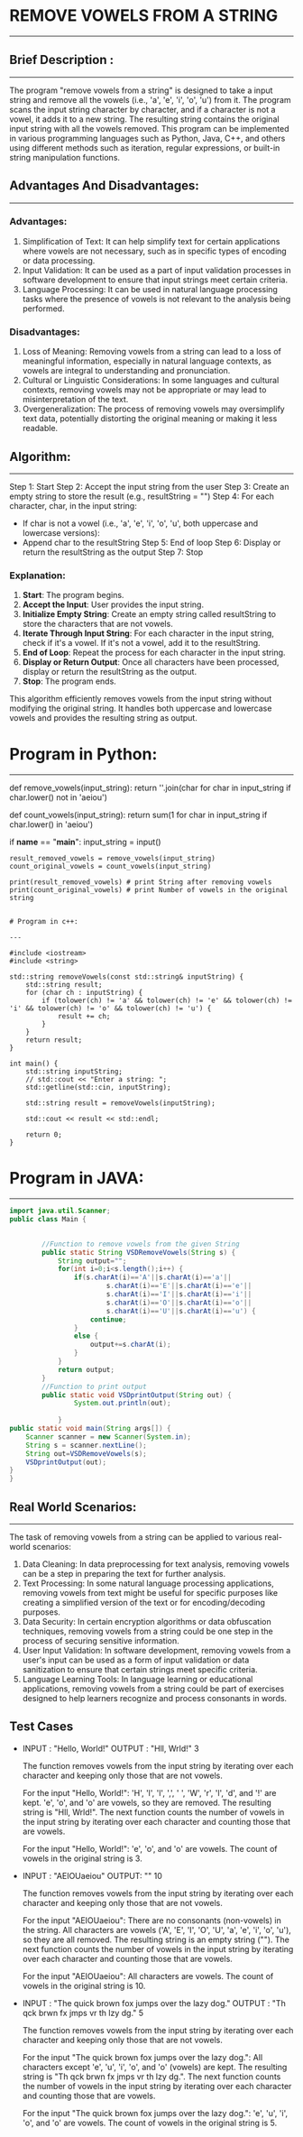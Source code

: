 # REMOVE VOWELS FROM A STRING

---

## Brief Description :

---

The program "remove vowels from a string" is designed to take a input string and remove all the vowels (i.e., 'a', 'e', 'i', 'o', 'u') from it. The program scans the input string character by character, and if a character is not a vowel, it adds it to a new string. The resulting string contains the original input string with all the vowels removed. This program can be implemented in various programming languages such as Python, Java, C++, and others using different methods such as iteration, regular expressions, or built-in string manipulation functions.

## Advantages And Disadvantages:

---

### Advantages:

1. Simplification of Text: It can help simplify text for certain applications where vowels are not necessary, such as in specific types of encoding or data processing.
2. Input Validation: It can be used as a part of input validation processes in software development to ensure that input strings meet certain criteria.
3. Language Processing: It can be used in natural language processing tasks where the presence of vowels is not relevant to the analysis being performed.

### Disadvantages:

1. Loss of Meaning: Removing vowels from a string can lead to a loss of meaningful information, especially in natural language contexts, as vowels are integral to understanding and pronunciation.
2. Cultural or Linguistic Considerations: In some languages and cultural contexts, removing vowels may not be appropriate or may lead to misinterpretation of the text.
3. Overgeneralization: The process of removing vowels may oversimplify text data, potentially distorting the original meaning or making it less readable.

## Algorithm:

---

Step 1: Start
Step 2: Accept the input string from the user
Step 3: Create an empty string to store the result (e.g., resultString = "")
Step 4: For each character, char, in the input string:
- If char is not a vowel (i.e., 'a', 'e', 'i', 'o', 'u', both uppercase and lowercase versions):
- Append char to the resultString
Step 5: End of loop
Step 6: Display or return the resultString as the output
Step 7: Stop

### Explanation:

1. **Start**: The program begins.
2. **Accept the Input**: User provides the input string.
3. **Initialize Empty String**: Create an empty string called resultString to store the characters that are not vowels.
4. **Iterate Through Input String**: For each character in the input string, check if it's a vowel. If it's not a vowel, add it to the resultString.
5. **End of Loop**: Repeat the process for each character in the input string.
6. **Display or Return Output**: Once all characters have been processed, display or return the resultString as the output.
7. **Stop**: The program ends.

This algorithm efficiently removes vowels from the input string without modifying the original string. It handles both uppercase and lowercase vowels and provides the resulting string as output.

# Program in Python:

---

def remove_vowels(input_string):
    return ''.join(char for char in input_string if char.lower() not in 'aeiou')

def count_vowels(input_string):
    return sum(1 for char in input_string if char.lower() in 'aeiou')

if __name__ == "__main__":
    input_string = input()
    
    result_removed_vowels = remove_vowels(input_string)
    count_original_vowels = count_vowels(input_string)

    print(result_removed_vowels) # print String after removing vowels
    print(count_original_vowels) # print Number of vowels in the original string

```

# Program in c++:

---

#include <iostream>
#include <string>

std::string removeVowels(const std::string& inputString) {
    std::string result;
    for (char ch : inputString) {
        if (tolower(ch) != 'a' && tolower(ch) != 'e' && tolower(ch) != 'i' && tolower(ch) != 'o' && tolower(ch) != 'u') {
            result += ch;
        }
    }
    return result;
}

int main() {
    std::string inputString;
    // std::cout << "Enter a string: ";
    std::getline(std::cin, inputString);

    std::string result = removeVowels(inputString);

    std::cout << result << std::endl;

    return 0;
}
```

# Program in JAVA:

---

```java
import java.util.Scanner;
public class Main {
	

		//Function to remove vowels from the given String
		public static String VSDRemoveVowels(String s) {
			String output="";
			for(int i=0;i<s.length();i++) {
				if(s.charAt(i)=='A'||s.charAt(i)=='a'||
						s.charAt(i)=='E'||s.charAt(i)=='e'||
						s.charAt(i)=='I'||s.charAt(i)=='i'||
						s.charAt(i)=='O'||s.charAt(i)=='o'||
						s.charAt(i)=='U'||s.charAt(i)=='u') {
					continue;
				}
				else {
					output+=s.charAt(i);
				}
			}
			return output;
		}
		//Function to print output
		public static void VSDprintOutput(String out) {
				System.out.println(out);
				
			}
public static void main(String args[]) {
	Scanner scanner = new Scanner(System.in);
	String s = scanner.nextLine();
	String out=VSDRemoveVowels(s);
	VSDprintOutput(out);
}
}

```

## Real World Scenarios:

---

The task of removing vowels from a string can be applied to various real-world scenarios:

1. Data Cleaning: In data preprocessing for text analysis, removing vowels can be a step in preparing the text for further analysis.
2. Text Processing: In some natural language processing applications, removing vowels from text might be useful for specific purposes like creating a simplified version of the text or for encoding/decoding purposes.
3. Data Security: In certain encryption algorithms or data obfuscation techniques, removing vowels from a string could be one step in the process of securing sensitive information.
4. User Input Validation: In software development, removing vowels from a user's input can be used as a form of input validation or data sanitization to ensure that certain strings meet specific criteria.
5. Language Learning Tools: In language learning or educational applications, removing vowels from a string could be part of exercises designed to help learners recognize and process consonants in words.

## Test Cases

- INPUT :
  "Hello, World!"
  OUTPUT :
  "Hll, Wrld!"
  3

  The function removes vowels from the input string by iterating over each character and keeping only those that are not vowels.

  For the input "Hello, World!":
  'H', 'l', 'l', ',', ' ', 'W', 'r', 'l', 'd', and '!' are kept.
  'e', 'o', and 'o' are vowels, so they are removed.
  The resulting string is "Hll, Wrld!".
  The next function counts the number of vowels in the input string by iterating over each character and counting those that are vowels.

  For the input "Hello, World!":
  'e', 'o', and 'o' are vowels.
  The count of vowels in the original string is 3.

- INPUT :
  "AEIOUaeiou"
  OUTPUT:
  ""
  10

  The function removes vowels from the input string by iterating over each character and keeping only those that are not vowels.

  For the input "AEIOUaeiou":
  There are no consonants (non-vowels) in the string. All characters are vowels ('A', 'E', 'I', 'O', 'U', 'a', 'e', 'i', 'o', 'u'), so they are all removed.
  The resulting string is an empty string ("").
  The next function counts the number of vowels in the input string by iterating over each character and counting those that are vowels.

  For the input "AEIOUaeiou":
  All characters are vowels.
  The count of vowels in the original string is 10.

- INPUT :
  "The quick brown fox jumps over the lazy dog."
  OUTPUT :
  "Th qck brwn fx jmps vr th lzy dg."
  5

  The function removes vowels from the input string by iterating over each character and keeping only those that are not vowels.

  For the input "The quick brown fox jumps over the lazy dog.":
  All characters except 'e', 'u', 'i', 'o', and 'o' (vowels) are kept.
  The resulting string is "Th qck brwn fx jmps vr th lzy dg.".
  The next function counts the number of vowels in the input string by iterating over each character and counting those that are vowels.

  For the input "The quick brown fox jumps over the lazy dog.":
  'e', 'u', 'i', 'o', and 'o' are vowels.
  The count of vowels in the original string is 5.
